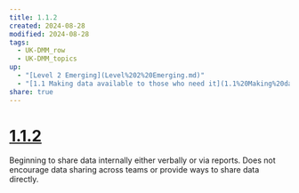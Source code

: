 ```yaml
---
title: 1.1.2
created: 2024-08-28
modified: 2024-08-28
tags:
  - UK-DMM_row
  - UK-DMM_topics
up:
  - "[Level 2 Emerging](Level%202%20Emerging.md)"
  - "[1.1 Making data available to those who need it](1.1%20Making%20data%20available%20to%20those%20who%20need%20it.md)"
share: true
---
```

# [1.1.2](1.1.2.md)

Beginning to share data internally either verbally or via reports. Does not encourage data sharing across teams or provide ways to share data directly.
